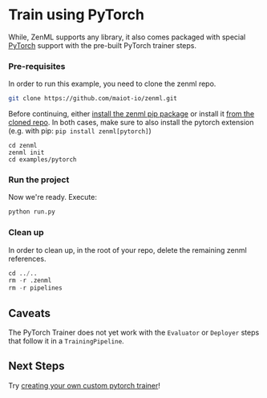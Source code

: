 # Train using PyTorch
While, ZenML supports any library, it also comes packaged with special [PyTorch](https://pytorch.org/) support with 
the pre-built PyTorch trainer steps.


### Pre-requisites
In order to run this example, you need to clone the zenml repo.

```bash
git clone https://github.com/maiot-io/zenml.git
```

Before continuing, either [install the zenml pip package](https://docs.zenml.io/getting-started/installation.html) or install it [from the cloned repo](../../zenml/README.md). 
In both cases, make sure to also install the pytorch extension (e.g. with pip: `pip install zenml[pytorch]`)

```
cd zenml
zenml init
cd examples/pytorch
```


### Run the project
Now we're ready. Execute:

```bash
python run.py
```


### Clean up
In order to clean up, in the root of your repo, delete the remaining zenml references.

```python
cd ../..
rm -r .zenml
rm -r pipelines
```

## Caveats
The PyTorch Trainer does not yet work with the `Evaluator` or `Deployer` steps that follow it in a `TrainingPipeline`.

## Next Steps
Try [creating your own custom pytorch trainer](https://docs.zenml.io/getting-started/creating-custom-logic.html)!